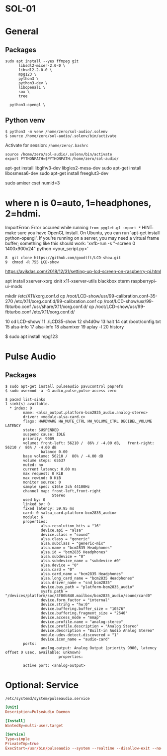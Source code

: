# SOL-01

# General

## Packages

``` shell
sudo apt install --yes ffmpeg git 
      libsdl2-mixer-2.0-0 \
      libsdl2-2.0-0 \
      mpg123 \
      python3 \
      python3-dev \  
      libopenal1 \
      sox \
      tree
```

      python3-opengl \

## Python venv

``` shell
$ python3 -m venv /home/zero/sol-audio/.solenv
$ source /home/zero/sol-audio/.solenv/bin/activate
```

Activate for session: `/home/zero/.bashrc`

```
source /home/zero/sol-audio/.solenv/bin/activate
export PYTHONPATH=$PYTHONPATH:/home/zero/sol-audio/
```

apt-get install libglfw3-dev libgles2-mesa-dev
sudo apt-get install libosmesa6-dev
sudo apt-get install freeglut3-dev

sudo amixer cset numid=3 <n>
# where n is 0=auto, 1=headphones, 2=hdmi.


ImportError: 
    Error occured while running `from pyglet.gl import *`
    HINT: make sure you have OpenGL install. On Ubuntu, you can run 'apt-get install python-opengl'.
    If you're running on a server, you may need a virtual frame buffer; something like this should work:
    'xvfb-run -s "-screen 0 1400x900x24" python <your_script.py>'

    8  git clone https://github.com/goodtft/LCD-show.git
    9  chmod -R 755 LCD-show

https://avikdas.com/2018/12/31/setting-up-lcd-screen-on-raspberry-pi.html

apt install xserver-xorg
            xinit x11-xserver-utils blackbox xterm raspberrypi-ui-mods

mkdir /etc/X11/xorg.conf.d
cp /root/LCD-show/usr/99-calibration.conf-35-270 /etc/X11/xorg.conf.d/99-calibration.conf
cp /root/LCD-show/usr/99-fbturbo.conf /usr/share/X11/xorg.conf.d/
cp /root/LCD-show/usr/99-fbturbo.conf /etc/X11/xorg.conf.d/


   10  cd LCD-show/
   11  ./LCD35-show
   12  sh4d0w
   13  halt
   14  cat /boot/config.txt
   15  alsa-info 
   17  alsa-info 
   18  alsamixer 
   19  aplay -l
   20  history


$   sudo apt install mpg123


 

# Pulse Audio

## Packages

``` shell
$ sudo apt-get install pulseaudio pavucontrol paprefs
$ sudo usermod -a -G audio,pulse,pulse-access zero
```

``` shell
$ pacmd list-sinks
1 sink(s) available.
  * index: 0
        name: <alsa_output.platform-bcm2835_audio.analog-stereo>
        driver: <module-alsa-card.c>
        flags: HARDWARE HW_MUTE_CTRL HW_VOLUME_CTRL DECIBEL_VOLUME LATENCY 
        state: SUSPENDED
        suspend cause: IDLE
        priority: 9009
        volume: front-left: 56210 /  86% / -4.00 dB,   front-right: 56210 /  86% / -4.00 dB
                balance 0.00
        base volume: 56210 /  86% / -4.00 dB
        volume steps: 65537
        muted: no
        current latency: 0.00 ms
        max request: 0 KiB
        max rewind: 0 KiB
        monitor source: 0
        sample spec: s16le 2ch 44100Hz
        channel map: front-left,front-right
                     Stereo
        used by: 0
        linked by: 0
        fixed latency: 59.95 ms
        card: 0 <alsa_card.platform-bcm2835_audio>
        module: 6
        properties:
                alsa.resolution_bits = "16"
                device.api = "alsa"
                device.class = "sound"
                alsa.class = "generic"
                alsa.subclass = "generic-mix"
                alsa.name = "bcm2835 Headphones"
                alsa.id = "bcm2835 Headphones"
                alsa.subdevice = "0"
                alsa.subdevice_name = "subdevice #0"
                alsa.device = "0"
                alsa.card = "0"
                alsa.card_name = "bcm2835 Headphones"
                alsa.long_card_name = "bcm2835 Headphones"
                alsa.driver_name = "snd_bcm2835"
                device.bus_path = "platform-bcm2835_audio"
                sysfs.path = "/devices/platform/soc/3f00b840.mailbox/bcm2835_audio/sound/card0"
                device.form_factor = "internal"
                device.string = "hw:0"
                device.buffering.buffer_size = "10576"
                device.buffering.fragment_size = "2640"
                device.access_mode = "mmap"
                device.profile.name = "analog-stereo"
                device.profile.description = "Analog Stereo"
                device.description = "Built-in Audio Analog Stereo"
                module-udev-detect.discovered = "1"
                device.icon_name = "audio-card"
        ports:
                analog-output: Analog Output (priority 9900, latency offset 0 usec, available: unknown)
                        properties:
                                
        active port: <analog-output>
```

# Optional: Service

`/etc/systemd/system/pulseaudio.service` 

``` toml
[Unit]
Description=PulseAudio Daemon

[Install]
WantedBy=multi-user.target

[Service]
Type=simple
PrivateTmp=true
ExecStart=/usr/bin/pulseaudio --system --realtime --disallow-exit --no-cpu-limit
```

